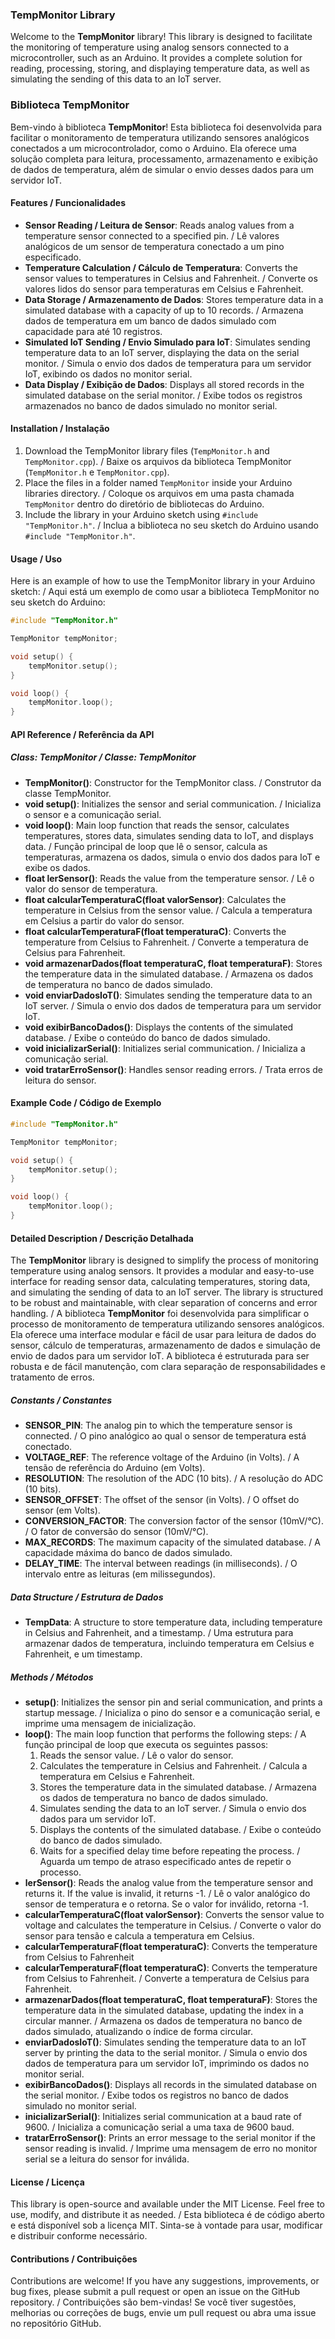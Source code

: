 ### TempMonitor Library

Welcome to the **TempMonitor** library! This library is designed to facilitate the monitoring of temperature using analog sensors connected to a microcontroller, such as an Arduino. It provides a complete solution for reading, processing, storing, and displaying temperature data, as well as simulating the sending of this data to an IoT server.

### Biblioteca TempMonitor

Bem-vindo à biblioteca **TempMonitor**! Esta biblioteca foi desenvolvida para facilitar o monitoramento de temperatura utilizando sensores analógicos conectados a um microcontrolador, como o Arduino. Ela oferece uma solução completa para leitura, processamento, armazenamento e exibição de dados de temperatura, além de simular o envio desses dados para um servidor IoT.

#### Features / Funcionalidades

- **Sensor Reading / Leitura de Sensor**: Reads analog values from a temperature sensor connected to a specified pin. / Lê valores analógicos de um sensor de temperatura conectado a um pino especificado.
- **Temperature Calculation / Cálculo de Temperatura**: Converts the sensor values to temperatures in Celsius and Fahrenheit. / Converte os valores lidos do sensor para temperaturas em Celsius e Fahrenheit.
- **Data Storage / Armazenamento de Dados**: Stores temperature data in a simulated database with a capacity of up to 10 records. / Armazena dados de temperatura em um banco de dados simulado com capacidade para até 10 registros.
- **Simulated IoT Sending / Envio Simulado para IoT**: Simulates sending temperature data to an IoT server, displaying the data on the serial monitor. / Simula o envio dos dados de temperatura para um servidor IoT, exibindo os dados no monitor serial.
- **Data Display / Exibição de Dados**: Displays all stored records in the simulated database on the serial monitor. / Exibe todos os registros armazenados no banco de dados simulado no monitor serial.

#### Installation / Instalação

1. Download the TempMonitor library files (`TempMonitor.h` and `TempMonitor.cpp`). / Baixe os arquivos da biblioteca TempMonitor (`TempMonitor.h` e `TempMonitor.cpp`).
2. Place the files in a folder named `TempMonitor` inside your Arduino libraries directory. / Coloque os arquivos em uma pasta chamada `TempMonitor` dentro do diretório de bibliotecas do Arduino.
3. Include the library in your Arduino sketch using `#include "TempMonitor.h"`. / Inclua a biblioteca no seu sketch do Arduino usando `#include "TempMonitor.h"`.

#### Usage / Uso

Here is an example of how to use the TempMonitor library in your Arduino sketch: / Aqui está um exemplo de como usar a biblioteca TempMonitor no seu sketch do Arduino:

```cpp
#include "TempMonitor.h"

TempMonitor tempMonitor;

void setup() {
    tempMonitor.setup();
}

void loop() {
    tempMonitor.loop();
}
```

#### API Reference / Referência da API

##### Class: TempMonitor / Classe: TempMonitor

- **TempMonitor()**: Constructor for the TempMonitor class. / Construtor da classe TempMonitor.
- **void setup()**: Initializes the sensor and serial communication. / Inicializa o sensor e a comunicação serial.
- **void loop()**: Main loop function that reads the sensor, calculates temperatures, stores data, simulates sending data to IoT, and displays data. / Função principal de loop que lê o sensor, calcula as temperaturas, armazena os dados, simula o envio dos dados para IoT e exibe os dados.
- **float lerSensor()**: Reads the value from the temperature sensor. / Lê o valor do sensor de temperatura.
- **float calcularTemperaturaC(float valorSensor)**: Calculates the temperature in Celsius from the sensor value. / Calcula a temperatura em Celsius a partir do valor do sensor.
- **float calcularTemperaturaF(float temperaturaC)**: Converts the temperature from Celsius to Fahrenheit. / Converte a temperatura de Celsius para Fahrenheit.
- **void armazenarDados(float temperaturaC, float temperaturaF)**: Stores the temperature data in the simulated database. / Armazena os dados de temperatura no banco de dados simulado.
- **void enviarDadosIoT()**: Simulates sending the temperature data to an IoT server. / Simula o envio dos dados de temperatura para um servidor IoT.
- **void exibirBancoDados()**: Displays the contents of the simulated database. / Exibe o conteúdo do banco de dados simulado.
- **void inicializarSerial()**: Initializes serial communication. / Inicializa a comunicação serial.
- **void tratarErroSensor()**: Handles sensor reading errors. / Trata erros de leitura do sensor.

#### Example Code / Código de Exemplo

```cpp
#include "TempMonitor.h"

TempMonitor tempMonitor;

void setup() {
    tempMonitor.setup();
}

void loop() {
    tempMonitor.loop();
}
```

#### Detailed Description / Descrição Detalhada

The **TempMonitor** library is designed to simplify the process of monitoring temperature using analog sensors. It provides a modular and easy-to-use interface for reading sensor data, calculating temperatures, storing data, and simulating the sending of data to an IoT server. The library is structured to be robust and maintainable, with clear separation of concerns and error handling. / A biblioteca **TempMonitor** foi desenvolvida para simplificar o processo de monitoramento de temperatura utilizando sensores analógicos. Ela oferece uma interface modular e fácil de usar para leitura de dados do sensor, cálculo de temperaturas, armazenamento de dados e simulação de envio de dados para um servidor IoT. A biblioteca é estruturada para ser robusta e de fácil manutenção, com clara separação de responsabilidades e tratamento de erros.

##### Constants / Constantes

- **SENSOR_PIN**: The analog pin to which the temperature sensor is connected. / O pino analógico ao qual o sensor de temperatura está conectado.
- **VOLTAGE_REF**: The reference voltage of the Arduino (in Volts). / A tensão de referência do Arduino (em Volts).
- **RESOLUTION**: The resolution of the ADC (10 bits). / A resolução do ADC (10 bits).
- **SENSOR_OFFSET**: The offset of the sensor (in Volts). / O offset do sensor (em Volts).
- **CONVERSION_FACTOR**: The conversion factor of the sensor (10mV/°C). / O fator de conversão do sensor (10mV/°C).
- **MAX_RECORDS**: The maximum capacity of the simulated database. / A capacidade máxima do banco de dados simulado.
- **DELAY_TIME**: The interval between readings (in milliseconds). / O intervalo entre as leituras (em milissegundos).

##### Data Structure / Estrutura de Dados

- **TempData**: A structure to store temperature data, including temperature in Celsius and Fahrenheit, and a timestamp. / Uma estrutura para armazenar dados de temperatura, incluindo temperatura em Celsius e Fahrenheit, e um timestamp.

##### Methods / Métodos

- **setup()**: Initializes the sensor pin and serial communication, and prints a startup message. / Inicializa o pino do sensor e a comunicação serial, e imprime uma mensagem de inicialização.
- **loop()**: The main loop function that performs the following steps: / A função principal de loop que executa os seguintes passos:
  1. Reads the sensor value. / Lê o valor do sensor.
  2. Calculates the temperature in Celsius and Fahrenheit. / Calcula a temperatura em Celsius e Fahrenheit.
  3. Stores the temperature data in the simulated database. / Armazena os dados de temperatura no banco de dados simulado.
  4. Simulates sending the data to an IoT server. / Simula o envio dos dados para um servidor IoT.
  5. Displays the contents of the simulated database. / Exibe o conteúdo do banco de dados simulado.
  6. Waits for a specified delay time before repeating the process. / Aguarda um tempo de atraso especificado antes de repetir o processo.
- **lerSensor()**: Reads the analog value from the temperature sensor and returns it. If the value is invalid, it returns -1. / Lê o valor analógico do sensor de temperatura e o retorna. Se o valor for inválido, retorna -1.
- **calcularTemperaturaC(float valorSensor)**: Converts the sensor value to voltage and calculates the temperature in Celsius. / Converte o valor do sensor para tensão e calcula a temperatura em Celsius.
- **calcularTemperaturaF(float temperaturaC)**: Converts the temperature from Celsius to Fahrenheit
- **calcularTemperaturaF(float temperaturaC)**: Converts the temperature from Celsius to Fahrenheit. / Converte a temperatura de Celsius para Fahrenheit.
- **armazenarDados(float temperaturaC, float temperaturaF)**: Stores the temperature data in the simulated database, updating the index in a circular manner. / Armazena os dados de temperatura no banco de dados simulado, atualizando o índice de forma circular.
- **enviarDadosIoT()**: Simulates sending the temperature data to an IoT server by printing the data to the serial monitor. / Simula o envio dos dados de temperatura para um servidor IoT, imprimindo os dados no monitor serial.
- **exibirBancoDados()**: Displays all records in the simulated database on the serial monitor. / Exibe todos os registros no banco de dados simulado no monitor serial.
- **inicializarSerial()**: Initializes serial communication at a baud rate of 9600. / Inicializa a comunicação serial a uma taxa de 9600 baud.
- **tratarErroSensor()**: Prints an error message to the serial monitor if the sensor reading is invalid. / Imprime uma mensagem de erro no monitor serial se a leitura do sensor for inválida.

 #### License / Licença
 
This library is open-source and available under the MIT License. Feel free to use, modify, and distribute it as needed. / Esta biblioteca é de código aberto e está disponível sob a licença MIT. 
Sinta-se à vontade para usar, modificar e distribuir conforme necessário. 

#### Contributions / Contribuições

Contributions are welcome! If you have any suggestions, improvements, or bug fixes, please submit a pull request or open an issue on the GitHub repository. / Contribuições são bem-vindas! Se você tiver sugestões, melhorias ou correções de bugs, envie um pull request ou abra uma issue no repositório GitHub.
